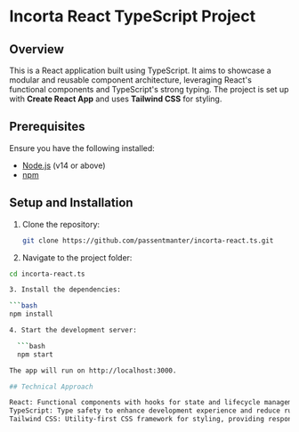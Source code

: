 # Incorta React TypeScript Project

## Overview

This is a React application built using TypeScript. It aims to showcase a modular and reusable component architecture, leveraging React's functional components and TypeScript's strong typing. The project is set up with **Create React App** and uses **Tailwind CSS** for styling.

## Prerequisites

Ensure you have the following installed:

- [Node.js](https://nodejs.org/) (v14 or above)
- [npm](https://www.npmjs.com/get-npm)

## Setup and Installation

1. Clone the repository:

   ```bash
   git clone https://github.com/passentmanter/incorta-react.ts.git

2. Navigate to the project folder:

  ```bash
  cd incorta-react.ts

3. Install the dependencies:

  ```bash
  npm install

4. Start the development server:

    ```bash
    npm start

The app will run on http://localhost:3000.

## Technical Approach

React: Functional components with hooks for state and lifecycle management.
TypeScript: Type safety to enhance development experience and reduce runtime errors.
Tailwind CSS: Utility-first CSS framework for styling, providing responsiveness and modularity.
